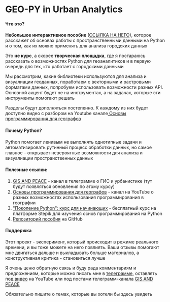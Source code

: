 # GEO-PY in Urban Analytics

#### Что это?

<strong>Небольшое интерактивное пособие</strong> (<a href="https://bella-mir.github.io/geo-py/intro.html" target="_blank">ССЫЛКА НА НЕГО</a>), которое расскажет об основах работы с пространственными данными на Python и о том, как их можно применять для анализа городских данных

Это <strong>не курс</strong>, а скорее <strong>творческая площадка</strong>, где я постараюсь рассказать о возможностях Python для геоаналитиков и в первую очередь для тех, кто работает с городскими данными

Мы рассмотрим, какие библиотеки используются для анализа и визуалиации геоданных, поработаем с векторными и растровыми форматами данных, попробуем использовать возможности разных API. Основной акцент будет не на инструментах, а на задачах, которые эти инструменты помогают решать

Разделы будут дополняться постепенно. К каждому из них будет доступно видео с разбором на Youtube канале<a href="https://www.youtube.com/channel/UC99_v_T0CTEsYiY2O6YsvOA" target="_blank"> Основы программирования для географов</a>

#### Почему Python?

Python помогает ленивым не выполнять однотипные задачи и автоматизировать рутинный процесс обработки данных, но самое главное – открывает невероятные возможности для анализа и визуалиации пространственных данных

#### Полезные ссылки:

1. <a href="https://t.me/GIS_PEACE" target="_blank">GIS AND PEACE</a> - канал в телеграмме о ГИС и урбанистике (тут будут появляться обновления по этому курсу)
2. <a href="https://www.youtube.com/channel/UC99_v_T0CTEsYiY2O6YsvOA" target="_blank">Основы программирования для географов</a> - канал на YouTube о разных возможностях использования программирования в географии
3. <a href="https://stepik.org/course/58852/promo" target="_blank">"Поколение Python": курс для начинающих</a> - бесплатный курс на платформе Stepik для изучения основ программирования на Python
4. <a href="https://github.com/bella-mir/geo-py" target="_blank">Репозиторий пособия</a> на GitHub

#### Поддержка

Этот проект - экcперимент, который происходит в режиме реального времени, и вы тоже можете на него повлиять. Ваши отзывы помогают мне двигаться дальше и выкладывать больше материалов, а конструктивная критика - становиться лучше

Я очень ценю обратную связь и буду рада комментариям и предложениям, которые можно писать мне в <a href="https://t.me/belkamir" target="_blank">телеграмме</a>, оставлять под <a href="https://www.youtube.com/channel/UC99_v_T0CTEsYiY2O6YsvOA" target="_blank">видео</a> на YouTube или под постами телеграмм-канала <a href="https://t.me/GIS_PEACE" target="_blank">GIS AND PEACE</a>

Обязательно пишите о темах, которые вы хотели бы здесь увидеть
